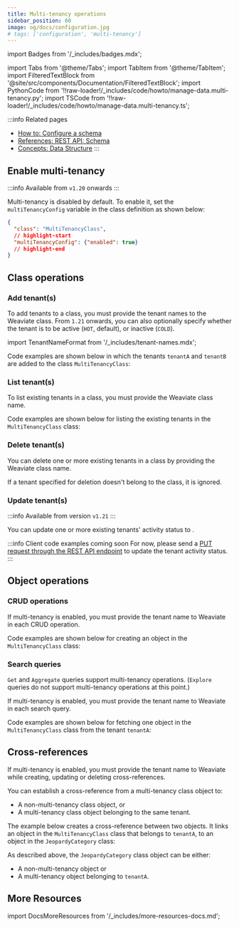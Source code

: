 ```yaml
---
title: Multi-tenancy operations
sidebar_position: 60
image: og/docs/configuration.jpg
# tags: ['configuration', 'multi-tenancy']
---
```


import Badges from '/_includes/badges.mdx';

<Badges/>

import Tabs from '@theme/Tabs';
import TabItem from '@theme/TabItem';
import FilteredTextBlock from '@site/src/components/Documentation/FilteredTextBlock';
import PythonCode from '!!raw-loader!/_includes/code/howto/manage-data.multi-tenancy.py';
import TSCode from '!!raw-loader!/_includes/code/howto/manage-data.multi-tenancy.ts';

:::info Related pages
- [How to: Configure a schema](../configuration/schema-configuration.md)
- [References: REST API: Schema](../api/rest/schema.md)
- [Concepts: Data Structure](../concepts/data.md#multi-tenancy)
:::

## Enable multi-tenancy

:::info
Available from `v1.20` onwards
:::

Multi-tenancy is disabled by default. To enable it, set the `multiTenancyConfig` variable in the class definition as shown below:

```json
{
  "class": "MultiTenancyClass",
  // highlight-start
  "multiTenancyConfig": {"enabled": true}
  // highlight-end
}
```

## Class operations

### Add tenant(s)

To add tenants to a class, you must provide the tenant names to the Weaviate class. From `1.21` onwards, you can also optionally specify whether the tenant is to be active (`HOT`, default), or inactive (`COLD`).

import TenantNameFormat from '/_includes/tenant-names.mdx';

<TenantNameFormat/>

Code examples are shown below in which the tenants `tenantA` and `tenantB` are added to the class `MultiTenancyClass`:

<!-- TODO: Add TS/Go/Java examples -->

<Tabs groupId="languages">
  <TabItem value="py" label="Python">
    <FilteredTextBlock
      text={PythonCode}
      startMarker="# START AddTenantsToClass"
      endMarker="# END AddTenantsToClass"
      language="py"
    />
  </TabItem>

  <TabItem value="js" label="JavaScript/TypeScript">
    <FilteredTextBlock
      text={TSCode}
      startMarker="// START AddTenantsToClass"
      endMarker="// END AddTenantsToClass"
      language="ts"
    />
  </TabItem>
</Tabs>

### List tenant(s)

To list existing tenants in a class, you must provide the Weaviate class name.

Code examples are shown below for listing the existing tenants in the `MultiTenancyClass` class:

<Tabs groupId="languages">
  <TabItem value="py" label="Python">
    <FilteredTextBlock
      text={PythonCode}
      startMarker="# START ListTenants"
      endMarker="# END ListTenants"
      language="py"
    />
  </TabItem>

  <TabItem value="js" label="JavaScript/TypeScript">
    <FilteredTextBlock
      text={TSCode}
      startMarker="// START ListTenants"
      endMarker="// END ListTenants"
      language="ts"
    />
  </TabItem>
</Tabs>

### Delete tenant(s)

You can delete one or more existing tenants in a class by providing the Weaviate class name.

If a tenant specified for deletion doesn't belong to the class, it is ignored.


<Tabs groupId="languages">
  <TabItem value="py" label="Python">
    <FilteredTextBlock
      text={PythonCode}
      startMarker="# START RemoveTenants"
      endMarker="# END RemoveTenants"
      language="py"
    />
  </TabItem>

  <TabItem value="js" label="JavaScript/TypeScript">
    <FilteredTextBlock
      text={TSCode}
      startMarker="// START RemoveTenants"
      endMarker="// END RemoveTenants"
      language="ts"
    />
  </TabItem>
</Tabs>

### Update tenant(s)

:::info Available from version `v1.21`
:::

You can update one or more existing tenants' activity status to .

:::info Client code examples coming soon
For now, please send a [PUT request through the REST API endpoint](../api/rest/schema.md#update-tenants) to update the tenant activity status.
:::

## Object operations

### CRUD operations

If multi-tenancy is enabled, you must provide the tenant name to Weaviate in each CRUD operation.

Code examples are shown below for creating an object in the `MultiTenancyClass` class:

<Tabs groupId="languages">
  <TabItem value="py" label="Python">
    <FilteredTextBlock
      text={PythonCode}
      startMarker="# START CreateMtObject"
      endMarker="# END CreateMtObject"
      language="py"
    />
  </TabItem>

  <TabItem value="js" label="JavaScript/TypeScript">
    <FilteredTextBlock
      text={TSCode}
      startMarker="// START CreateMtObject"
      endMarker="// END CreateMtObject"
      language="ts"
    />
  </TabItem>
</Tabs>


### Search queries

`Get` and `Aggregate` queries support multi-tenancy operations. (`Explore` queries do not support multi-tenancy operations at this point.)

If multi-tenancy is enabled, you must provide the tenant name to Weaviate in each search query.

Code examples are shown below for fetching one object in the `MultiTenancyClass` class from the tenant `tenantA`:

<Tabs groupId="languages">
  <TabItem value="py" label="Python">
    <FilteredTextBlock
      text={PythonCode}
      startMarker="# START Search"
      endMarker="# END Search"
      language="py"
    />
  </TabItem>

  <TabItem value="js" label="JavaScript/TypeScript">
    <FilteredTextBlock
      text={TSCode}
      startMarker="// START Search"
      endMarker="// END Search"
      language="ts"
    />
  </TabItem>
</Tabs>


## Cross-references

If multi-tenancy is enabled, you must provide the tenant name to Weaviate while creating, updating or deleting cross-references.

You can establish a cross-reference from a multi-tenancy class object to:
- A non-multi-tenancy class object, or
- A multi-tenancy class object belonging to the same tenant.

The example below creates a cross-reference between two objects. It links an object in the `MultiTenancyClass` class that belongs to `tenantA`, to an object in the `JeopardyCategory` class:

<Tabs groupId="languages">
  <TabItem value="py" label="Python">
    <FilteredTextBlock
      text={PythonCode}
      startMarker="# START AddCrossRef"
      endMarker="# END AddCrossRef"
      language="py"
    />
  </TabItem>

  <TabItem value="js" label="JavaScript/TypeScript">
    <FilteredTextBlock
      text={TSCode}
      startMarker="// START AddCrossRef"
      endMarker="// END AddCrossRef"
      language="ts"
    />
  </TabItem>
</Tabs>


As described above, the `JeopardyCategory` class object can be either:
- A non-multi-tenancy object or
- A multi-tenancy object belonging to `tenantA`.

## More Resources

import DocsMoreResources from '/_includes/more-resources-docs.md';

<DocsMoreResources />
